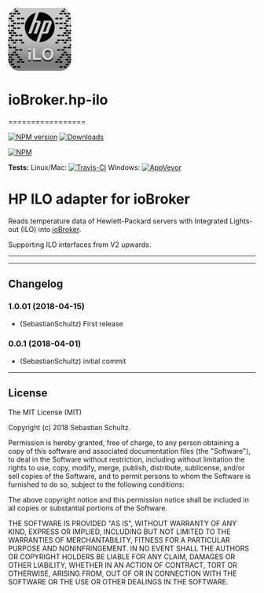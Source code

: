 ![Logo](media/hp-ilo.png)
# ioBroker.hp-ilo
=================

[![NPM version](http://img.shields.io/npm/v/iobroker.hp-ilo.svg)](https://www.npmjs.com/package/iobroker.hp-ilo)
[![Downloads](https://img.shields.io/npm/dm/iobroker.hp-ilo.svg)](https://www.npmjs.com/package/iobroker.hp-ilo)

[![NPM](https://nodei.co/npm/iobroker.hp-ilo.png?downloads=true)](https://nodei.co/npm/iobroker.hp-ilo/)

**Tests:** Linux/Mac: [![Travis-CI](https://travis-ci.org/SebastianSchultz/ioBroker.hp-ilo.svg?branch=master)](https://travis-ci.org/SebastianSchultz/ioBroker.hp-ilo)
Windows: [![AppVeyor](https://ci.appveyor.com/api/projects/status/8mk2gqr50p7q8n6l/branch/master?svg=true)](https://ci.appveyor.com/project/SebastianSchultz/iobroker-hp-ilo/branch/master)


# HP ILO adapter for ioBroker

Reads temperature data of Hewlett-Packard servers with Integrated Lights-out (ILO) into [ioBroker](https://www.iobroker.net).

Supporting ILO interfaces from V2 upwards.

---





---


## Changelog

### 1.0.01 (2018-04-15)
* (SebastianSchultz) First release

### 0.0.1 (2018-04-01)
* (SebastianSchultz) initial commit


---


## License

The MIT License (MIT)

Copyright (c) 2018 Sebastian Schultz.

Permission is hereby granted, free of charge, to any person obtaining a copy
of this software and associated documentation files (the "Software"), to deal
in the Software without restriction, including without limitation the rights
to use, copy, modify, merge, publish, distribute, sublicense, and/or sell
copies of the Software, and to permit persons to whom the Software is
furnished to do so, subject to the following conditions:

The above copyright notice and this permission notice shall be included in
all copies or substantial portions of the Software.

THE SOFTWARE IS PROVIDED "AS IS", WITHOUT WARRANTY OF ANY KIND, EXPRESS OR
IMPLIED, INCLUDING BUT NOT LIMITED TO THE WARRANTIES OF MERCHANTABILITY,
FITNESS FOR A PARTICULAR PURPOSE AND NONINFRINGEMENT. IN NO EVENT SHALL THE
AUTHORS OR COPYRIGHT HOLDERS BE LIABLE FOR ANY CLAIM, DAMAGES OR OTHER
LIABILITY, WHETHER IN AN ACTION OF CONTRACT, TORT OR OTHERWISE, ARISING FROM,
OUT OF OR IN CONNECTION WITH THE SOFTWARE OR THE USE OR OTHER DEALINGS IN
THE SOFTWARE.
